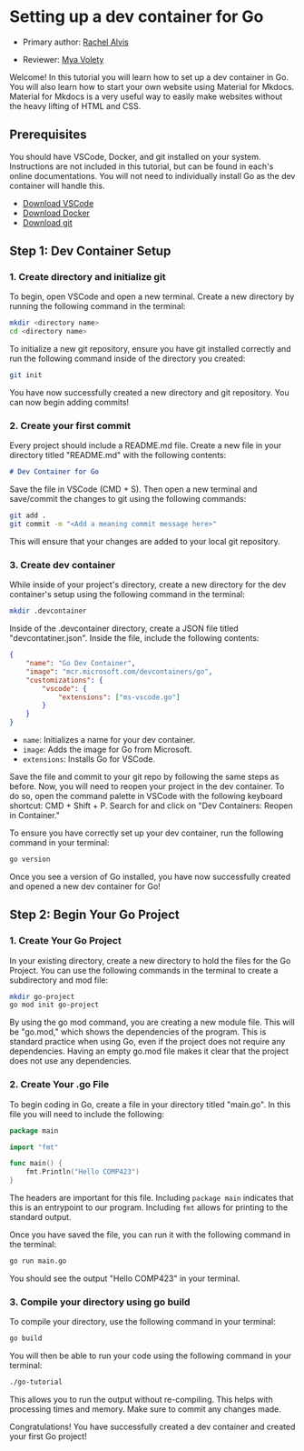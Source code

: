 # Setting up a dev container for Go

* Primary author: [Rachel Alvis](https://github.com/rcalvis)

* Reviewer: [Mya Volety](https://github.com/mvolety)

Welcome! In this tutorial you will learn how to set up a dev container in Go. You will also learn how to start your own website using Material for Mkdocs. Material for Mkdocs is a very useful way to easily make websites without the heavy lifting of HTML and CSS.

## Prerequisites

You should have VSCode, Docker, and git installed on your system. Instructions are not included in this tutorial, but can be found in each's online documentations. You will not need to individually install Go as the dev container will handle this.

* [Download VSCode](https://code.visualstudio.com/download)
* [Download Docker](https://docs.docker.com/get-started/get-docker/)
* [Download git](https://git-scm.com/downloads)

## Step 1: Dev Container Setup

### 1. Create directory and initialize git

To begin, open VSCode and open a new terminal. Create a new directory by running the following command in the terminal:

``` bash
mkdir <directory name>
cd <directory name>
```

To initialize a new git repository, ensure you have git installed correctly and run the following command inside of the directory you created:

``` bash
git init
```

You have now successfully created a new directory and git repository. You can now begin adding commits!

### 2. Create your first commit

Every project should include a README.md file. Create a new file in your directory titled "README.md" with the following contents:

``` md
# Dev Container for Go
```

Save the file in VSCode (CMD + S). Then open a new terminal and save/commit the changes to git using the following commands:

``` bash
git add .
git commit -m "<Add a meaning commit message here>"
```

This will ensure that your changes are added to your local git repository.

### 3. Create dev container

While inside of your project's directory, create a new directory for the dev container's setup using the following command in the terminal:

``` bash
mkdir .devcontainer
```

Inside of the .devcontainer directory, create a JSON file titled "devcontatiner.json". Inside the file, include the following contents:

``` json
{
    "name": "Go Dev Container",
    "image": "mcr.microsoft.com/devcontainers/go",
    "customizations": {
        "vscode": {
            "extensions": ["ms-vscode.go"]
        }
    }
}
```

* `name`: Initializes a name for your dev container.
* `image`: Adds the image for Go from Microsoft.
* `extensions`: Installs Go for VSCode.

Save the file and commit to your git repo by following the same steps as before. Now, you will need to reopen your project in the dev container. To do so, open the command palette in VSCode with the following keyboard shortcut: CMD + Shift + P. Search for and click on "Dev Containers: Reopen in Container." 

To ensure you have correctly set up your dev container, run the following command in your terminal:

``` bash
go version
```

Once you see a version of Go installed, you have now successfully created and opened a new dev container for Go!

## Step 2: Begin Your Go Project

### 1. Create Your Go Project

In your existing directory, create a new directory to hold the files for the Go Project. You can use the following commands in the terminal to create a subdirectory and mod file:

``` bash
mkdir go-project
go mod init go-project
```

By using the go mod command, you are creating a new module file. This will be "go.mod," which shows the dependencies of the program. This is standard practice when using Go, even if the project does not require any dependencies. Having an empty go.mod file makes it clear that the project does not use any dependencies.

### 2. Create Your .go File

To begin coding in Go, create a file in your directory titled "main.go". In this file you will need to include the following:

``` go
package main

import "fmt"

func main() {
    fmt.Println("Hello COMP423")
}
```

The headers are important for this file. Including `package main` indicates that this is an entrypoint to our program. Including `fmt` allows for printing to the standard output.

Once you have saved the file, you can run it with the following command in the terminal:

``` bash
go run main.go
```

You should see the output "Hello COMP423" in your terminal.

### 3. Compile your directory using go build

To compile your directory, use the following command in your terminal:

``` bash
go build
```

You will then be able to run your code using the following command in your terminal:

``` bash
./go-tutorial
```

This allows you to run the output without re-compiling. This helps with processing times and memory. Make sure to commit any changes made.

Congratulations! You have successfully created a dev container and created your first Go project!
